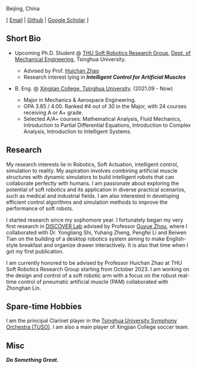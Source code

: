 <!--
Qiyao Wang (王启尧) -->

Beijing, China

\[ [Email](qy-wang21@mails.tsinghua.edu.cn) | [Github](https://github.com/King-Bridge) | [Google Scholar](https://scholar.google.com/citations?user=d_r-sUMAAAAJ&hl=en&oi=ao) \]

<!-- ### Contact
- Email: qy-wang21@mails.tsinghua.edu.cn
- Phone: +86 15010819068
- Github: [King-Bridge](https://github.com/King-Bridge)
- Google Scholar：[Qiyao Wang's Google Scholar](https://scholar.google.com/citations?user=d_r-sUMAAAAJ&hl=en&oi=ao) -->

## Short Bio

- Upcoming Ph.D. Student @ [THU Soft Robotics Research Group](https://www.thusoftrobot.com/), [Dept. of Mechanical Engineering](https://me.tsinghua.edu.cn/en/index.htm), Tsinghua University.

  - Advised by Prof. [Huichan Zhao](https://www.me.tsinghua.edu.cn/en/info/1084/1639.htm)
  - Research interest lying in **_Intelligent Control for Artificial Muscles_**

- B. Eng. @ [Xingjian College, Tsinghua University](https://www.xjc.tsinghua.edu.cn/). (2021.09 - Now)

  - Major in Mechanics & Aerospace Engineering.
  - GPA 3.85 / 4.00. Ranked #4 out of 30 in the Major, with 24 courses receiving A or A+ grade.
  - Selected A/A+ courses: Mathematical Analysis, Fluid Mechanics, Introduction to Partial Differential Equations, Introduction to Complex Analysis, Introduction to Intelligent Systems.

## Research

My research interests lie in Robotics, Soft Actuation, intelligent control, simulation to reality. My aspiration involves combining artificial muscle structures with dynamic simulators to build intelligent robots that can collaborate perfectly with humans. I am passionate about exploring the potential of soft robotics and its application in diverse practical scenarios, such as medical and industrial fields. I am also interested in developing efficient control algorithms and simulation methods to improve the performance of soft robots.

I started research since my sophomore year. I fortunately began my very first research in [DISCOVER Lab](https://air.tsinghua.edu.cn/en/Research1/DISCOVER_Laboratory.htm) advised by Professor [Guyue Zhou](https://air.tsinghua.edu.cn/en/info/1046/1196.htm), where I collaborated with Dr. Yongliang Shi, Yuhang Zheng, Pengfei Li and Beiwen Tian on the building of a desktop robotics system aiming to make English-style breakfast and organize drawer interactively. It is also that time when I got my first publication.

I am currently honored to be advised by Professor Huichan Zhao at THU Soft Robotics Research Group starting from October 2023. I am working on the design and control of a soft robotic arm with a focus on the robust real-time control of pneumatic artificial muscle (PAM) collaborated with Zhonghan Lin.

<!-- ### Research Interests

Robotics, Soft Actuation, intelligent control, simulation to reality. -->

## Spare-time Hobbies

I am the principal Clarinet player in the [Tsinghua University Symphony Orchestra (TUSO)](https://www.arts.tsinghua.edu.cn/info/1084/1492.htm).
I am also a main player of Xingjian College soccer team.

## Misc

**_Do Something Great._**

